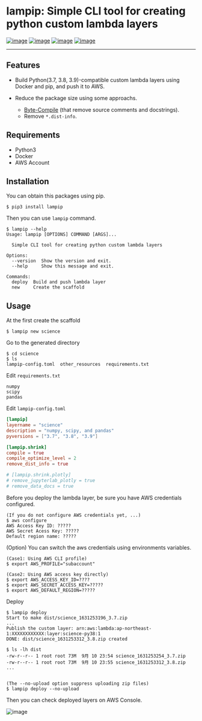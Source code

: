 # lampip: Simple CLI tool for creating python custom lambda layers

[![image](https://img.shields.io/pypi/l/lampip)](https://python.org/pypi/lampip)
[![image](https://img.shields.io/pypi/v/lampip)](https://python.org/pypi/lampip)
[![image](https://img.shields.io/pypi/pyversions/lampip)](https://python.org/pypi/lampip)
[![image](https://github.com/hayashiya18/lampip/actions/workflows/pytest.yml/badge.svg)](https://github.com/hayashiya18/lampip/actions/workflows/pytest.yml)

---

## Features

- Build Python(3.7, 3.8, 3.9)-compatible custom lambda layers using Docker and pip, and push it to AWS.

- Reduce the package size using some approachs.
  - [Byte-Compile](https://docs.python.org/3.8/library/compileall.html) (that remove source comments and docstrings).
  - Remove `*.dist-info`.

## Requirements

- Python3
- Docker
- AWS Account

## Installation

You can obtain this packages using pip.

```console
$ pip3 install lampip
```

Then you can use `lampip` command.

```console
$ lampip --help
Usage: lampip [OPTIONS] COMMAND [ARGS]...

  Simple CLI tool for creating python custom lambda layers

Options:
  --version  Show the version and exit.
  --help     Show this message and exit.

Commands:
  deploy  Build and push lambda layer
  new     Create the scaffold

```

## Usage

At the first create the scaffold

```console
$ lampip new science
```

Go to the generated directory

```console
$ cd science
$ ls
lampip-config.toml  other_resources  requirements.txt
```

Edit `requirements.txt`

```text
numpy
scipy
pandas
```

Edit `lampip-config.toml`

```toml
[lampip]
layername = "science"
description = "numpy, scipy, and pandas"
pyversions = ["3.7", "3.8", "3.9"]

[lampip.shrink]
compile = true
compile_optimize_level = 2
remove_dist_info = true

# [lampip.shrink.plotly]
# remove_jupyterlab_plotly = true
# remove_data_docs = true
```

Before you deploy the lambda layer, be sure you have AWS credentials configured.

```console
(If you do not configure AWS credentials yet, ...)
$ aws configure
AWS Access Key ID: ?????
AWS Secret Acess Key: ?????
Default region name: ?????
```

(Option) You can switch the aws credentials using environments variables.

```console
(Case1: Using AWS CLI profile)
$ export AWS_PROFILE="subaccount"

(Case2: Using AWS access key directly)
$ export AWS_ACCESS_KEY_ID=????
$ export AWS_SECRET_ACCESS_KEY=?????
$ export AWS_DEFAULT_REGION=?????
```

Deploy

```console
$ lampip deploy
Start to make dist/science_1631253196_3.7.zip
...
Publish the custom layer: arn:aws:lambda:ap-northeast-1:XXXXXXXXXXXX:layer:science-py38:1
DONE: dist/science_1631253312_3.8.zip created

$ ls -lh dist
-rw-r--r-- 1 root root 73M  9月 10 23:54 science_1631253254_3.7.zip
-rw-r--r-- 1 root root 73M  9月 10 23:55 science_1631253312_3.8.zip
...


(The --no-upload option suppress uploading zip files)
$ lampip deploy --no-upload
```

Then you can check deployed layers on AWS Console.

![image](./assets/lambda_console.webp)
